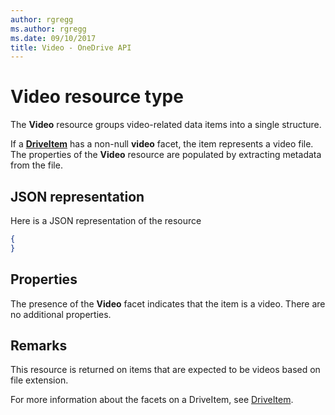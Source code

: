 ```yaml
---
author: rgregg
ms.author: rgregg
ms.date: 09/10/2017
title: Video - OneDrive API
---
```

# Video resource type

The **Video** resource groups video-related data items into a single structure.

If a [**DriveItem**](driveitem.md) has a non-null **video** facet, the item represents a video file.
The properties of the **Video** resource are populated by extracting metadata from the file.

## JSON representation

Here is a JSON representation of the resource

<!-- {
  "blockType": "resource",
  "optionalProperties": [  ],
  "@odata.type": "oneDrive.video"
}-->

```json
{
}
```

## Properties

The presence of the **Video** facet indicates that the item is a video.
There are no additional properties.

[item-resource]: ../resources/driveitem.md

## Remarks

This resource is returned on items that are expected to be videos based on file extension.

For more information about the facets on a DriveItem, see [DriveItem](driveitem.md).

<!-- {
  "type": "#page.annotation",
  "description": "The video facet provides information about the properties of a video file.",
  "keywords": "bitrate,duration,size,video",
  "section": "documentation",
  "tocPath": "Facets/Video"
} -->
